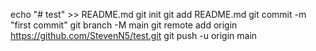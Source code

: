 echo "# test" >> README.md
git init
git add README.md
git commit -m "first commit"
git branch -M main
git remote add origin https://github.com/StevenN5/test.git
git push -u origin main
